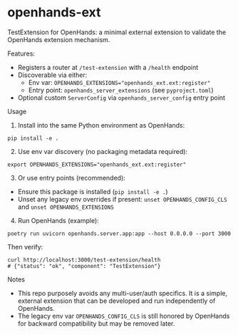 # openhands-ext

TestExtension for OpenHands: a minimal external extension to validate the OpenHands extension mechanism.

Features:
- Registers a router at `/test-extension` with a `/health` endpoint
- Discoverable via either:
  - Env var: `OPENHANDS_EXTENSIONS="openhands_ext.ext:register"`
  - Entry point: `openhands_server_extensions` (see `pyproject.toml`)
- Optional custom `ServerConfig` via `openhands_server_config` entry point

Usage
1) Install into the same Python environment as OpenHands:

```
pip install -e .
```

2) Use env var discovery (no packaging metadata required):

```
export OPENHANDS_EXTENSIONS="openhands_ext.ext:register"
```

3) Or use entry points (recommended):

- Ensure this package is installed (`pip install -e .`)
- Unset any legacy env overrides if present: `unset OPENHANDS_CONFIG_CLS` and `unset OPENHANDS_EXTENSIONS`

4) Run OpenHands (example):

```
poetry run uvicorn openhands.server.app:app --host 0.0.0.0 --port 3000
```

Then verify:

```
curl http://localhost:3000/test-extension/health
# {"status": "ok", "component": "TestExtension"}
```

Notes
- This repo purposely avoids any multi-user/auth specifics. It is a simple, external extension that can be developed and run independently of OpenHands.
- The legacy env var `OPENHANDS_CONFIG_CLS` is still honored by OpenHands for backward compatibility but may be removed later.
